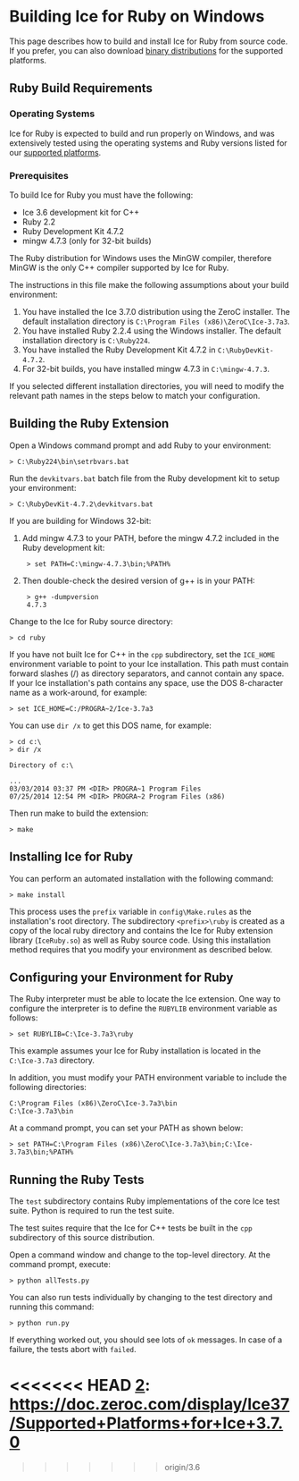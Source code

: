 # Building Ice for Ruby on Windows

This page describes how to build and install Ice for Ruby from source code.
If you prefer, you can also download [binary distributions][1] for the
supported platforms.

## Ruby Build Requirements

### Operating Systems

Ice for Ruby is expected to build and run properly on Windows, and was
extensively tested using the operating systems and Ruby versions listed for our
[supported platforms][2].

### Prerequisites

To build Ice for Ruby you must have the following:

- Ice 3.6 development kit for C++
- Ruby 2.2
- Ruby Development Kit 4.7.2
- mingw 4.7.3 (only for 32-bit builds)

The Ruby distribution for Windows uses the MinGW compiler, therefore MinGW is
the only C++ compiler supported by Ice for Ruby.

The instructions in this file make the following assumptions about your build
environment:

1. You have installed the Ice 3.7.0 distribution using the ZeroC installer. The
default installation directory is `C:\Program Files (x86)\ZeroC\Ice-3.7a3`.
2. You have installed Ruby 2.2.4 using the Windows installer. The default
installation directory is `C:\Ruby224`.
3. You have installed the Ruby Development Kit 4.7.2 in `C:\RubyDevKit-4.7.2`.
4. For 32-bit builds, you have installed mingw 4.7.3 in `C:\mingw-4.7.3`.

If you selected different installation directories, you will need to modify the
relevant path names in the steps below to match your configuration.

## Building the Ruby Extension

Open a Windows command prompt and add Ruby to your environment:

    > C:\Ruby224\bin\setrbvars.bat

Run the `devkitvars.bat` batch file from the Ruby development kit to setup your
environment:

    > C:\RubyDevKit-4.7.2\devkitvars.bat

If you are building for Windows 32-bit:

1. Add mingw 4.7.3 to your PATH, before the mingw 4.7.2 included in the Ruby
development kit:

        > set PATH=C:\mingw-4.7.3\bin;%PATH%

1. Then double-check the desired version of g++ is in your PATH:

        > g++ -dumpversion
        4.7.3

Change to the Ice for Ruby source directory:

    > cd ruby

If you have not built Ice for C++ in the `cpp` subdirectory, set the `ICE_HOME`
environment variable to point to your Ice installation. This path must contain
forward slashes (/) as directory separators, and cannot contain any space.
If your Ice installation's path contains any space, use the DOS 8-character
name as a work-around, for example:

    > set ICE_HOME=C:/PROGRA~2/Ice-3.7a3

You can use `dir /x` to get this DOS name, for example:

    > cd c:\
    > dir /x

    Directory of c:\

    ...
    03/03/2014 03:37 PM <DIR> PROGRA~1 Program Files
    07/25/2014 12:54 PM <DIR> PROGRA~2 Program Files (x86)

Then run make to build the extension:

    > make

## Installing Ice for Ruby

You can perform an automated installation with the following command:

    > make install

This process uses the `prefix` variable in `config\Make.rules` as the
installation's root directory. The subdirectory `<prefix>\ruby` is created as a
copy of the local ruby directory and contains the Ice for Ruby extension library
(`IceRuby.so`) as well as Ruby source code. Using this installation method
requires that you modify your environment as described below.

## Configuring your Environment for Ruby

The Ruby interpreter must be able to locate the Ice extension. One way to
configure the interpreter is to define the `RUBYLIB` environment variable as
follows:

    > set RUBYLIB=C:\Ice-3.7a3\ruby

This example assumes your Ice for Ruby installation is located in the `C:\Ice-3.7a3`
directory.

In addition, you must modify your PATH environment variable to include the
following directories:

    C:\Program Files (x86)\ZeroC\Ice-3.7a3\bin
    C:\Ice-3.7a3\bin

At a command prompt, you can set your PATH as shown below:

    > set PATH=C:\Program Files (x86)\ZeroC\Ice-3.7a3\bin;C:\Ice-3.7a3\bin;%PATH%

## Running the Ruby Tests

The `test` subdirectory contains Ruby implementations of the core Ice test
suite. Python is required to run the test suite.

The test suites require that the Ice for C++ tests be built in the `cpp`
subdirectory of this source distribution.

Open a command window and change to the top-level directory. At the command
prompt, execute:

    > python allTests.py

You can also run tests individually by changing to the test directory and
running this command:

    > python run.py

If everything worked out, you should see lots of `ok` messages. In case of a
failure, the tests abort with `failed`.

[1]: https://zeroc.com/download.html
<<<<<<< HEAD
[2]: https://doc.zeroc.com/display/Ice37/Supported+Platforms+for+Ice+3.7.0
=======
[2]: https://doc.zeroc.com/display/Ice36/Supported+Platforms+for+Ice+3.6.3
>>>>>>> origin/3.6
